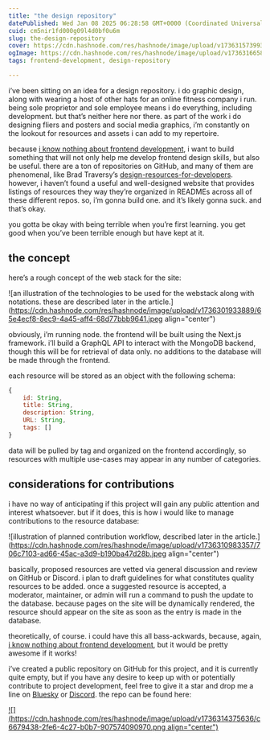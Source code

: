 ```yaml
---
title: "the design repository"
datePublished: Wed Jan 08 2025 06:28:58 GMT+0000 (Coordinated Universal Time)
cuid: cm5nir1fd000g09l4d0bf0u6m
slug: the-design-repository
cover: https://cdn.hashnode.com/res/hashnode/image/upload/v1736315739938/a8a31606-8478-4a1b-8d37-1b36e980ab37.png
ogImage: https://cdn.hashnode.com/res/hashnode/image/upload/v1736316658811/84512be8-c5b7-4756-a9fa-0853a92e5019.png
tags: frontend-development, design-repository

---
```


i’ve been sitting on an idea for a design repository. i do graphic design, along with wearing a host of other hats for an online fitness company i run. being sole proprietor and sole employee means i do everything, including development. but that’s neither here nor there. as part of the work i do designing fliers and posters and social media graphics, i’m constantly on the lookout for resources and assets i can add to my repertoire.

because [i know nothing about frontend development](https://blog.ephemeralrogue.xyz/i-know-nothing-about-frontend-development), i want to build something that will not only help me develop frontend design skills, but also be useful. there are a ton of repositories on GitHub, and many of them are phenomenal, like Brad Traversy’s [design-resources-for-developers](https://github.com/bradtraversy/design-resources-for-developers). however, i haven’t found a useful and well-designed website that provides listings of resources they way they’re organized in READMEs across all of these different repos. so, i’m gonna build one. and it’s likely gonna suck. and that’s okay.

you gotta be okay with being terrible when you’re first learning. you get good when you’ve been terrible enough but have kept at it.

## the concept

here’s a rough concept of the web stack for the site:

![an illustration of the technologies to be used for the webstack along with notations. these are described later in the article.](https://cdn.hashnode.com/res/hashnode/image/upload/v1736301933889/65e4ecf8-8ec9-4a45-aff4-68d77bbb9641.jpeg align="center")

obviously, i’m running node. the frontend will be built using the Next.js framework. i’ll build a GraphQL API to interact with the MongoDB backend, though this will be for retrieval of data only. no additions to the database will be made through the frontend.

each resource will be stored as an object with the following schema:

```javascript
{
    id: String,
    title: String,
    description: String,
    URL: String,
    tags: []
}
```

data will be pulled by tag and organized on the frontend accordingly, so resources with multiple use-cases may appear in any number of categories.

## considerations for contributions

i have no way of anticipating if this project will gain any public attention and interest whatsoever. but if it does, this is how i would like to manage contributions to the resource database:

![illustration of planned contribution workflow, described later in the article.](https://cdn.hashnode.com/res/hashnode/image/upload/v1736310983357/706c7103-ad66-45ac-a3d9-b190ba47d28b.jpeg align="center")

basically, proposed resources are vetted via general discussion and review on GitHub or Discord. i plan to draft guidelines for what constitutes quality resources to be added. once a suggested resource is accepted, a moderator, maintainer, or admin will run a command to push the update to the database. because pages on the site will be dynamically rendered, the resource should appear on the site as soon as the entry is made in the database.

theoretically, of course. i could have this all bass-ackwards, because, again, [i know nothing about frontend development](https://blog.ephemeralrogue.xyz/i-know-nothing-about-frontend-development), but it would be pretty awesome if it works!

i’ve created a public repository on GitHub for this project, and it is currently quite empty, but if you have any desire to keep up with or potentially contribute to project development, feel free to give it a star and drop me a line on [Bluesky](https://bsky.app/profile/ephemeralrogue.xyz) or [Discord](https://discord.gg/nh7mqGEfbw). the repo can be found here:

[![](https://cdn.hashnode.com/res/hashnode/image/upload/v1736314375636/c6679438-2fe6-4c27-b0b7-907574090970.png align="center")](https://github.com/LVNACY/design-repository)